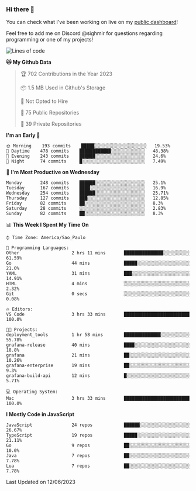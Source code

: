 ### Hi there 👋

<!--
**guicaulada/guicaulada** is a ✨ _special_ ✨ repository because its `README.md` (this file) appears on your GitHub profile.

Here are some ideas to get you started:

- 🔭 I’m currently working on ...
- 🌱 I’m currently learning ...
- 👯 I’m looking to collaborate on ...
- 🤔 I’m looking for help with ...
- 💬 Ask me about ...
- 📫 How to reach me: ...
- 😄 Pronouns: ...
- ⚡ Fun fact: ...
-->

You can check what I've been working on live on my [public dashboard](https://guicaulada.grafana.net/public-dashboards/7b7f644500ec4e6cb5d7a4e7b5ed0dab)!

Feel free to add me on Discord @sighmir for questions regarding programming or one of my projects!

<!--START_SECTION:waka-->
![Lines of code](https://img.shields.io/badge/From%20Hello%20World%20I%27ve%20Written-11.0%20million%20lines%20of%20code-blue)

**🐱 My Github Data** 

> 🏆 702 Contributions in the Year 2023
 > 
> 📦 1.5 MB Used in Github's Storage 
 > 
> 🚫 Not Opted to Hire
 > 
> 📜 75 Public Repositories 
 > 
> 🔑 39 Private Repositories  
 > 
**I'm an Early 🐤** 

```text
🌞 Morning    193 commits    █████░░░░░░░░░░░░░░░░░░░░   19.53% 
🌆 Daytime    478 commits    ████████████░░░░░░░░░░░░░   48.38% 
🌃 Evening    243 commits    ██████░░░░░░░░░░░░░░░░░░░   24.6% 
🌙 Night      74 commits     █░░░░░░░░░░░░░░░░░░░░░░░░   7.49%

```
📅 **I'm Most Productive on Wednesday** 

```text
Monday       248 commits    ██████░░░░░░░░░░░░░░░░░░░   25.1% 
Tuesday      167 commits    ████░░░░░░░░░░░░░░░░░░░░░   16.9% 
Wednesday    254 commits    ██████░░░░░░░░░░░░░░░░░░░   25.71% 
Thursday     127 commits    ███░░░░░░░░░░░░░░░░░░░░░░   12.85% 
Friday       82 commits     ██░░░░░░░░░░░░░░░░░░░░░░░   8.3% 
Saturday     28 commits     ░░░░░░░░░░░░░░░░░░░░░░░░░   2.83% 
Sunday       82 commits     ██░░░░░░░░░░░░░░░░░░░░░░░   8.3%

```


📊 **This Week I Spent My Time On** 

```text
⌚︎ Time Zone: America/Sao_Paulo

💬 Programming Languages: 
Other                    2 hrs 11 mins       ███████████████░░░░░░░░░░   61.59% 
Go                       44 mins             █████░░░░░░░░░░░░░░░░░░░░   21.0% 
YAML                     31 mins             ███░░░░░░░░░░░░░░░░░░░░░░   14.91% 
HTML                     4 mins              ░░░░░░░░░░░░░░░░░░░░░░░░░   2.32% 
Git                      0 secs              ░░░░░░░░░░░░░░░░░░░░░░░░░   0.08%

🔥 Editors: 
VS Code                  3 hrs 33 mins       █████████████████████████   100.0%

🐱‍💻 Projects: 
deployment_tools         1 hr 58 mins        ██████████████░░░░░░░░░░░   55.78% 
grafana-release          40 mins             ████░░░░░░░░░░░░░░░░░░░░░   18.8% 
grafana                  21 mins             ██░░░░░░░░░░░░░░░░░░░░░░░   10.26% 
grafana-enterprise       19 mins             ██░░░░░░░░░░░░░░░░░░░░░░░   9.3% 
grafana-build-api        12 mins             █░░░░░░░░░░░░░░░░░░░░░░░░   5.71%

💻 Operating System: 
Mac                      3 hrs 33 mins       █████████████████████████   100.0%

```

**I Mostly Code in JavaScript** 

```text
JavaScript               24 repos            ██████░░░░░░░░░░░░░░░░░░░   26.67% 
TypeScript               19 repos            █████░░░░░░░░░░░░░░░░░░░░   21.11% 
Go                       9 repos             ██░░░░░░░░░░░░░░░░░░░░░░░   10.0% 
Java                     7 repos             ██░░░░░░░░░░░░░░░░░░░░░░░   7.78% 
Lua                      7 repos             ██░░░░░░░░░░░░░░░░░░░░░░░   7.78%

```



 Last Updated on 12/06/2023
<!--END_SECTION:waka-->
